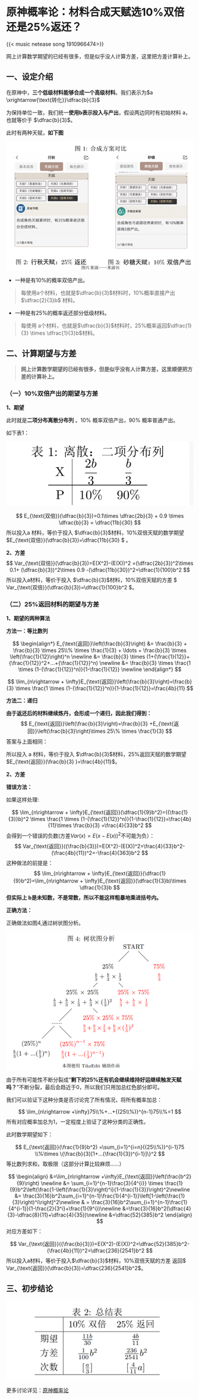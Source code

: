 # 原神概率论：材料合成天赋选10%双倍还是25%返还？


{{< music netease song 1910966474>}}

网上计算数学期望的已经有很多，但是似乎没人计算方差，这里把方差计算补上。

## 一、设定介绍

在原神中，**三个低级材料能够合成一个高级材料**。我们表示为$a \xrightarrow{\text{转化}}\dfrac{b}{3}$

为保持单位一致，我们统一**使用b表示投入与产出**，假设两边同时有初始材料 a，也就等价于 $\dfrac{b}{3}$。

此时有两种天赋，**如下图**

![两种天赋](/img/v2-3f86d201b293d175cffb96a41b722293_720w.png)

-   一种是有10%的概率双倍产出。

> 每使用a个材料，也就是$\dfrac{b}{3}$材料时，10%概率直接产出 $\dfrac{2}{3}b$ 材料。

-   一种是有25%的概率返还部分低级材料。

> 每使用 a个材料，也就是$\dfrac{b}{3}$材料时，25%概率返回$\dfrac{1}{3} \times \dfrac{1}{3}b$材料。

## **二、计算期望与方差**

> **网上计算数学期望的已经有很多，但是似乎没有人计算方差，这里顺便把方差的计算补上。**

### **（一）10%双倍产出的期望与方差**

**1、期望**

此时就是**二项分布离散分布列** 。10% 概率双倍产出，90% 概率普通产出。

如下表1：

![二项分布离散分布列](/img/v2-10385f6dab2afad3230b67ee1fcecea0_720w.png)

$$
E_{\text{双倍}}(\dfrac{b}{3})=0.1\times \dfrac{2b}{3} + 0.9 \times \dfrac{b}{3} = \dfrac{11b}{30}
$$
所以投入a 材料，等价于投入 $\dfrac{b}{3}$材料，10%双倍天赋的数学期望 $E_{\text{双倍}}(\dfrac{b}{3})=\dfrac{11b}{30} $ 。

**2、方差**
$$
 Var_{\text{双倍}}(\dfrac{b}{3})=E(X^2)-(E(X))^2 =(\dfrac{2b}{3})^2\times 0.1+ (\dfrac{b}{3})^2\times 0.9 -(\dfrac{11b}{30})^2=\dfrac{1}{100}b^2 
$$
所以投入a材料，等价于投入 $\dfrac{b}{3}$材料，10%双倍天赋的方差 $ Var_{\text{双倍}}(\dfrac{b}{3})=\dfrac{1}{100}b^2 $。

### （二）25%返回材料的期望与方差

**1、期望的两种算法**

**方法一：等比数列**

$$
\begin{align*}	
 E_{\text{返回}}\left(\frac{b}{3}\right)  
 &= \frac{b}{3} + \frac{b}{3} \times 25\\% \times \frac{1}{3} + \ldots + \frac{b}{3} \times \left(\frac{1}{12}\right)^n \newline	 
 &= \frac{b}{3} \times (1+{\frac{1}{12}}+{\frac{1}{12}}^2+...+{\frac{1}{12}}^n)  \newline	 	 
 &= \frac{b}{3} \times \frac{1 \times (1-{\frac{1}{12}}^n)}{1-\frac{1}{12}}  \newline	 
 \end{align*}
$$

$$
\lim_{n\rightarrow + \infty}E_{\text{返回}}\left(\frac{b}{3}\right)=\frac{b}{3} \times \frac{1 \times (1-{\frac{1}{12}}^n)}{1-\frac{1}{12}}=\frac{4b}{11}
$$

**方法二：递归**

**由于返还后的材料继续炼丹，会形成一个递归，因此我们得到：**
$$
E_{\text{返回}}\left(\frac{b}{3}\right)=\frac{b}{3} +E_{\text{返回}}\left(\frac{b}{3}\right)\times 25\% \times \frac{1}{3}
$$
 答案与上面相同：

所以投入 a 材料，等价于投入 $\dfrac{b}{3}$材料，25%返回天赋的数学期望$E_{\text{返回}}(\frac{b}{3} )=\frac{4b}{11}$。

**2、方差**

**错误方法：**

如果这样处理:

$$
\lim_{n\rightarrow + \infty}E_{\text{返回}}(\dfrac{1}{9}b^2)=({\frac{1}{3}}b)^2 \times \frac{1 \times (1-{\frac{1}{12}}^n)}{1-\frac{1}{12}}=\frac{4b}{11}\times \frac{b}{3} =\frac{4}{33}b^2
$$
会得到一个错误的负数(方差$Var(x)=E(x-E(x))^2$不可能为负）：
$$
Var_{\text{返回}}({\frac{b}{3}})=E(X^2)-(E(X))^2=\frac{4}{33}b^2-(\frac{4b}{11})^2=-\frac{4}{363}b^2
$$
这种做法的前提是：
$$
\lim_{n\rightarrow + \infty}E_{\text{返回}}(\dfrac{1}{9}b^2)=\lim_{n\rightarrow + \infty}E_{\text{返回}}(\dfrac{1}{3}b)\times \dfrac{1}{3}b
$$
**但实际上 b是未知数，不是常数，所以不能这样粗暴地乘进括号内。**

**正确方法：**

正确做法如图4,通过树状图分析。

![树状图](/img/v2-6af53d428375deb84d328e0d150965a4_720w.png)

由于所有可能性不断分裂成“**剩下的25%还有机会继续维持好运继续触发天赋吗？**”不断分裂，最后会趋近于0，所以我们只用加总红色部分即可。

我们可以验证下这种分类是否讨论完了所有情况，将所有概率加总：

$$
\lim_{n\rightarrow +\infty}75\\%+...+{(25\\%)}^{n-1}75\\%=1
$$
所有对应概率加总为1，一定程度上验证了这种分类的正确性。

此时数学期望如下：

$$
E_{\text{返回}}(\frac{1}{9}b^2) =\sum_{i=1}^{i=n}{(25\\%)}^{i-1}75 \\%\times \{\frac{b}{3}[1+...(\frac{1}{3})^{i-1}]\}^2
$$
等比数列求和，取极限（这部分计算比较麻烦......）

$$
\begin{align}
&=\lim_{n\rightarrow +\infty}E_{\text{返回}}\left(\frac{b^2}{9}\right) \newline
&= \sum_{i=1}^{n-1}\frac{3}{4^{i}} \times \frac{1}{9}b^2\left(\frac{1-\left(\frac{1}{3}\right)^i}{1-\frac{1}{3}}\right)^2\newline 	 
&= \frac{3}{16}b^2\sum_{i=1}^{n-1}\frac{1}{4^{i-1}}\left[1-\left(\frac{1}{3}\right)^i\right]^2\newline 	
& = \frac{3}{16}b^2\sum_{i=1}^{n-1}\frac{1}{4^{i-1}}(1-\frac{2}{3^i}+\frac{1}{9^i})\newline 	 
&=\frac{3}{16}b^2(\dfrac{4}{3}-\dfrac{8}{11}+\dfrac{4}{35})\newline 	&=\dfrac{52}{385}b^2 
\end{align}
$$
对应方差如下：

$$
Var_{\text{返回}}({\frac{b}{3}})=E(X^2)-(E(X))^2=\dfrac{52}{385}b^2-(\frac{4b}{11})^2=\dfrac{236}{2541}b^2
$$
 所以投入a材料，等价于投入$\dfrac{b}{3}$材料，10%双倍天赋的方差 返回$ Var_{\text{返回}}(\dfrac{b}{3})=\dfrac{236}{2541}b^2$。

## 三、初步结论



![初步结论](/img/v2-eb0d595a54b314ff57d3dcbcdc43959d_720w.png)

更多讨论详见：[原神概率论](https://zhuanlan.zhihu.com/p/648950822?)
